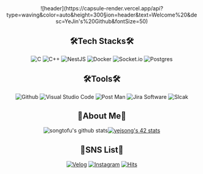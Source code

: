 <div align="center">
![header](https://capsule-render.vercel.app/api?type=waving&color=auto&height=300&section=header&text=Welcome%20&desc=YeJin's%20Github&fontSize=50)


  ## 🛠Tech Stacks🛠



  ![C](https://img.shields.io/badge/c-A8B9CC.svg?style=for-the-badge&logo=c&logoColor=white)
  ![C++](https://img.shields.io/badge/c++-00599C.svg?style=for-the-badge&logo=C%2B%2B&logoColor=white)
  ![NestJS](https://img.shields.io/badge/NestJS-E0234E.svg?style=for-the-badge&logo=NestJS&logoColor=white)
  ![Docker](https://img.shields.io/badge/Docker-2496ED.svg?style=for-the-badge&logo=Docker&logoColor=white)
  ![Socket.io](https://img.shields.io/badge/Socket.io-010101.svg?style=for-the-badge&logo=Socket.io&logoColor=white)
  ![Postgres](https://img.shields.io/badge/postgres-%23316192.svg?style=for-the-badge&logo=postgresql&logoColor=white)


  ## 🛠Tools🛠


  ![Github](https://img.shields.io/badge/github-181717.svg?style=for-the-badge&logo=Github&logoColor=white)
  ![Visual Studio Code](https://img.shields.io/badge/visual%20Studio%20Code-007ACC.svg?style=for-the-badge&logo=visual%20Studio%20Code&logoColor=white)
  ![Post Man](https://img.shields.io/badge/Postman-FF6C37.svg?style=for-the-badge&logo=Postman&logoColor=white)
  ![Jira Software](https://img.shields.io/badge/Jira%20Software-0052CC.svg?style=for-the-badge&logo=Jira%20Software&logoColor=white) 
  ![Slcak](https://img.shields.io/badge/slack-4A154B.svg?style=for-the-badge&logo=slack&logoColor=white) 

  ## 🍒About Me🍒


  ![songtofu's github stats](https://github-readme-stats.vercel.app/api?username=songtofu&show_icons=true)[![yejsong's 42 stats](https://badge42.vercel.app/api/v2/cl4i2vn00002809mpzeizo0zq/stats?cursusId=21&coalitionId=87)](https://github.com/JaeSeoKim/badge42)



  ##  📝SNS List📝


  [![Velog](https://img.shields.io/badge/velog-20C997.svg?style=for-the-badge&logo=velog&logoColor=white&link=https://velog.io/@songtofu)](https://velog.io/@songtofu)
  [![Instagram](https://img.shields.io/badge/Instagram-E4405F.svg?style=for-the-badge&logo=Instagram&logoColor=white&link=https://www.instagram.com/yes_real__s/)](https://www.instagram.com/yes_real__s/)
  [![Hits](https://hits.seeyoufarm.com/api/count/incr/badge.svg?url=https%3A%2F%2Fgithub.com%2FSongTofu&count_bg=%23E7CBE7&title_bg=%23B6B6B6&icon=&icon_color=%23E7E7E7&title=hits&edge_flat=false)](https://hits.seeyoufarm.com)
  </div>

